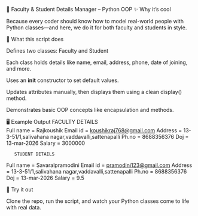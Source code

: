 🏫 Faculty & Student Details Manager – Python OOP
✨ Why it’s cool

Because every coder should know how to model real-world people with Python classes—and here, we do it for both faculty and students in style.

📜 What this script does

Defines two classes: Faculty and Student

Each class holds details like name, email, address, phone, date of joining, and more.

Uses an __init__ constructor to set default values.

Updates attributes manually, then displays them using a clean display() method.

Demonstrates basic OOP concepts like encapsulation and methods.

🖥 Example Output
       FACULTY DETAILS        
Full name = Rajkoushik
Email id  = koushikraj768@gmail.com
Address   = 13-3-51/1,salivahana nagar,vaddavalli,sattenapalli
Ph.no     = 8688356376
Doj       = 13-mar-2026
Salary    = 3000000

       STUDENT DETAILS        
Full name = Savaralpramodini
Email id  = pramodini123@gmail.com
Address   = 13-3-51/1,salivahana nagar,vaddavalli,sattenapalli
Ph.no     = 8688356376
Doj       = 13-mar-2026
Salary    = 9.5

🚀 Try it out

Clone the repo, run the script, and watch your Python classes come to life with real data.
